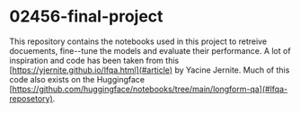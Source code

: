 # 02456-final-project

This repository contains the notebooks used in this project to retreive docuements, fine--tune the models and evaluate their performance. A lot of inspiration and code has been taken from this [https://yjernite.github.io/lfqa.html](#article) by Yacine Jernite. Much of this code also exists on the Huggingface [https://github.com/huggingface/notebooks/tree/main/longform-qa](#lfqa-reposetory).  
